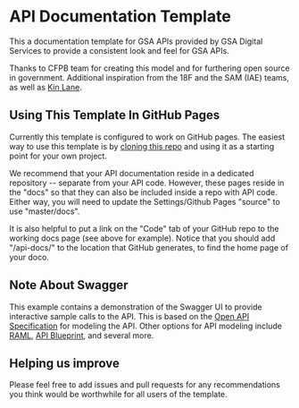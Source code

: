 API Documentation Template
====================

This a documentation template for GSA APIs provided by GSA Digital Services to provide a consistent look and feel for GSA APIs.  

Thanks to CFPB team for creating this model and for furthering open source in government.  Additional inspiration from the 18F and the SAM (IAE) teams, as well as [Kin Lane](https://apievangelist.com/).

## Using This Template In GitHub Pages
Currently this template is configured to work on GitHub pages. The easiest way to use this template is by [cloning this repo](https://help.github.com/articles/duplicating-a-repository/) and using it as a starting point for your own project. 

We recommend that your API documentation reside in a dedicated repository -- separate from your API code. However, these pages reside in the "docs" so that they can also be included inside a repo with API code. Either way, you will need to update the Settings/Github Pages "source" to use "master/docs". 

It is also helpful to put a link on the "Code" tab of your GitHub repo to the working docs page (see above for example). Notice that you should add "/api-docs/" to the location that GitHub generates, to find the home page of your doco.

## Note About Swagger
This example contains a demonstration of the Swagger UI to provide interactive sample calls to the API. This is based on the [Open API Specification](http://swagger.io/specification/) for modeling the API. Other options for API modeling include [RAML](http://raml.org/), [API Blueprint](https://apiblueprint.org/), and several more.   

## Helping us improve
Please feel free to add issues and pull requests for any recommendations you think would be worthwhile for all users of the template.
